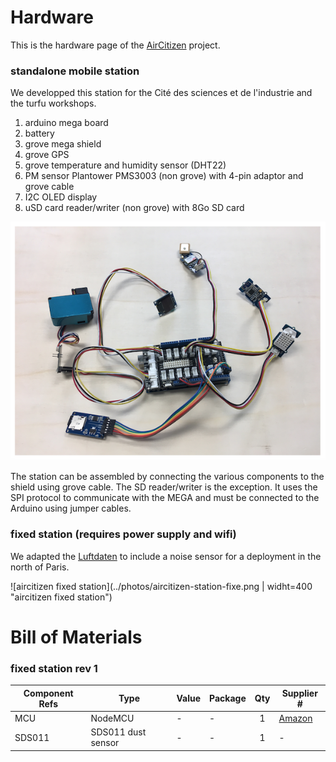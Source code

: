 # Hardware

This is the hardware page of the [AirCitizen](http://www.aircitizen.org) project. 

### standalone mobile station

We developped this station for the Cité des sciences et de l'industrie and the turfu workshops.

1. arduino mega board
2. battery
3. grove mega shield
4. grove GPS
5. grove temperature and humidity sensor (DHT22)
6. PM sensor Plantower PMS3003 (non grove) with 4-pin adaptor and grove cable
7. I2C OLED display
8. uSD card reader/writer (non grove) with 8Go SD card

![aircitizen station for CN2 workshops](../photos/aircitizen-CN2-inside.png "aircitizen station for CN2 workshops")


The station can be assembled by connecting the various components to the shield using grove cable. The SD reader/writer is the exception. It uses the SPI protocol to communicate with the MEGA and must be connected to the Arduino using jumper cables.

### fixed station (requires power supply and wifi)

We adapted the [Luftdaten](https://luftdaten.info/) to include a noise sensor for a deployment in the north of Paris. 

![aircitizen fixed station](../photos/aircitizen-station-fixe.png | widht=400 "aircitizen fixed station")

# Bill of Materials
### fixed station rev 1

Component Refs | Type            | Value      | Package | Qty | Supplier #
-------------- | --------------- | ---------- | ------- | :-: | ------------
MCU            | NodeMCU         | -          | -    |  1  | [Amazon](https://www.amazon.fr/ESP8266-nodeMCU/s?k=ESP8266+nodeMCU)
SDS011         | SDS011 dust sensor | -       | -    |  1  | -